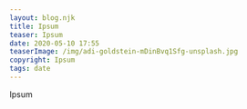 ```yaml
---
layout: blog.njk
title: Ipsum
teaser: Ipsum
date: 2020-05-10 17:55
teaserImage: /img/adi-goldstein-mDinBvq1Sfg-unsplash.jpg
copyright: Ipsum
tags: date
---
```

Ipsum